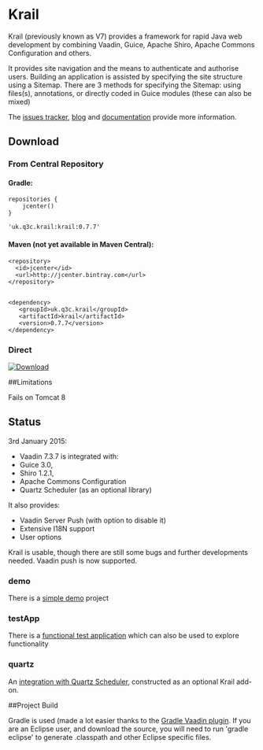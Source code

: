 # Krail

Krail (previously known as V7) provides a framework for rapid Java web development by combining Vaadin, Guice, Apache Shiro, Apache Commons Configuration and others.

It provides site navigation and the means to authenticate and authorise users. 
Building an application is assisted by specifying the site structure using a Sitemap.  There are 3 methods for specifying the Sitemap: using files(s), annotations, or directly coded in Guice modules (these can also be mixed)

The [issues tracker](https://github.com/davidsowerby/krail/issues?milestone=7&state=open), [blog](http://rndjava.blogspot.co.uk/) and [documentation](https://sites.google.com/site/q3cjava/home) provide more information.


## Download
### From Central Repository
#### Gradle:
```
repositories {
    jcenter()
}

'uk.q3c.krail:krail:0.7.7'
```
#### Maven (not yet available in Maven Central):
```
<repository>
  <id>jcenter</id>
  <url>http://jcenter.bintray.com</url>
</repository>


<dependency>
   <groupId>uk.q3c.krail</groupId>
   <artifactId>krail</artifactId>
   <version>0.7.7</version>
</dependency>
```
### Direct
[ ![Download](https://api.bintray.com/packages/dsowerby/maven/krail/images/download.svg) ](https://bintray.com/dsowerby/maven/krail/_latestVersion)


##Limitations

Fails on Tomcat 8

## Status

3rd January 2015:


* Vaadin 7.3.7 is integrated with:
* Guice 3.0, 
* Shiro 1.2.1, 
* Apache Commons Configuration
* Quartz Scheduler (as an optional library)

It also provides:

* Vaadin Server Push (with option to disable it)
* Extensive I18N support
* User options


Krail is usable, though there are still some bugs and further developments needed.  Vaadin push is now supported.


### demo

There is a [simple demo](https://github.com/davidsowerby/krail-demo) project

### testApp

There is a [functional test application](https://github.com/davidsowerby/krail-testApp) which can also be used to explore functionality

### quartz

An [integration with Quartz Scheduler](https://github.com/davidsowerby/krail-quartz), constructed as an optional Krail add-on.

##Project Build

Gradle is used (made a lot easier thanks to the [Gradle Vaadin plugin](https://github.com/johndevs/gradle-vaadin-plugin).  If you are an Eclipse user, and download the source, you will need to run 'gradle eclipse' to generate .classpath and other Eclipse specific files. 

